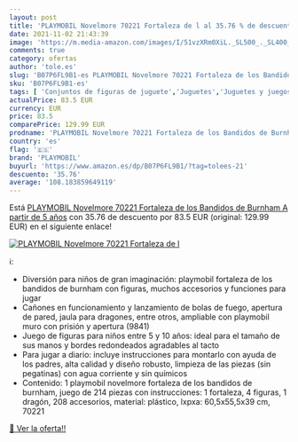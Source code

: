 ```yaml
---
layout: post
title: 'PLAYMOBIL Novelmore 70221 Fortaleza de l al 35.76 % de descuento'
date: 2021-11-02 21:43:39
image: 'https://m.media-amazon.com/images/I/51vzXRm0XiL._SL500_._SL400_.jpg'
comments: true
category: ofertas
author: 'tole.es'
slug: 'B07P6FL9B1-es PLAYMOBIL Novelmore 70221 Fortaleza de los Bandidos de...'
sku: 'B07P6FL9B1-es'
tags: [ 'Conjuntos de figuras de juguete','Juguetes','Juguetes y juegos','Muñecos y figuras','playmobil', ]
actualPrice: 83.5 EUR
currency: EUR
price: 83.5
comparePrice: 129.99 EUR
prodname: 'PLAYMOBIL Novelmore 70221 Fortaleza de los Bandidos de Burnham  A partir de 5 años'
country: 'es'
flag: '🇪🇸'
brand: 'PLAYMOBIL'
buyurl: 'https://www.amazon.es/dp/B07P6FL9B1/?tag=tolees-21'
descuento: '35.76'
average: '108.183859649119'
---
```


Está [PLAYMOBIL Novelmore 70221 Fortaleza de los Bandidos de Burnham  A partir de 5 años](https://www.amazon.es/dp/B07P6FL9B1/?tag=tolees-21) con 35.76 de descuento por 83.5 EUR (original: 129.99 EUR) en el siguiente enlace!

[![PLAYMOBIL Novelmore 70221 Fortaleza de l](https://m.media-amazon.com/images/I/51vzXRm0XiL._SL500_._SL400_.jpg)](https://www.amazon.es/dp/B07P6FL9B1/?tag=tolees-21)

ℹ️:

- Diversión para niños de gran imaginación: playmobil fortaleza de los bandidos de burnham con figuras, muchos accesorios y funciones para jugar
- Cañones en funcionamiento y lanzamiento de bolas de fuego, apertura de pared, jaula para dragones, entre otros, ampliable con playmobil muro con prisión y apertura (9841)
- Juego de figuras para niños entre 5 y 10 años: ideal para el tamaño de sus manos y bordes redondeados agradables al tacto
- Para jugar a diario: incluye instrucciones para montarlo con ayuda de los padres, alta calidad y diseño robusto, limpieza de las piezas (sin pegatinas) con agua corriente y sin químicos
- Contenido: 1 playmobil novelmore fortaleza de los bandidos de burnham, juego de 214 piezas con instrucciones: 1 fortaleza, 4 figuras, 1 dragón, 208 accesorios, material: plástico, lxpxa: 60,5x55,5x39 cm, 70221

[🛒 Ver la oferta!!](https://www.amazon.es/dp/B07P6FL9B1/?tag=tolees-21)
